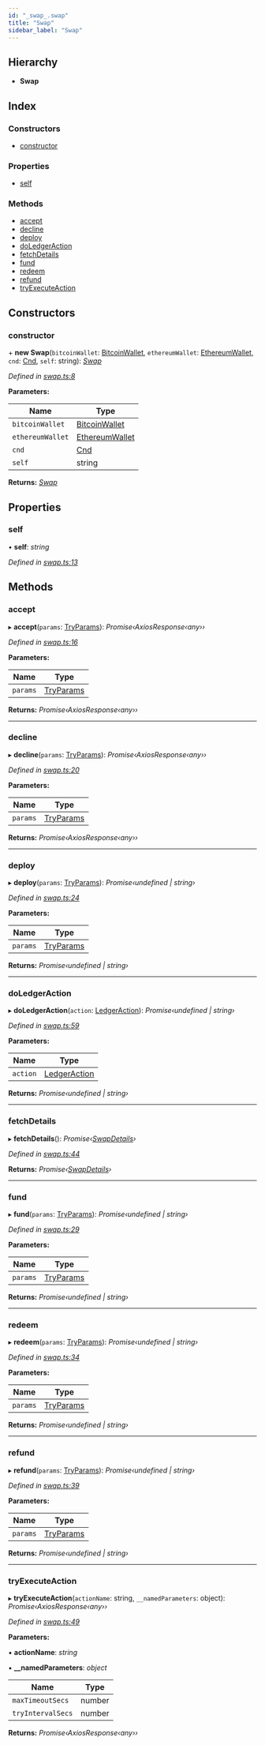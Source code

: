 ```yaml
---
id: "_swap_.swap"
title: "Swap"
sidebar_label: "Swap"
---
```


## Hierarchy

* **Swap**

## Index

### Constructors

* [constructor](_swap_.swap.md#constructor)

### Properties

* [self](_swap_.swap.md#self)

### Methods

* [accept](_swap_.swap.md#accept)
* [decline](_swap_.swap.md#decline)
* [deploy](_swap_.swap.md#deploy)
* [doLedgerAction](_swap_.swap.md#doledgeraction)
* [fetchDetails](_swap_.swap.md#fetchdetails)
* [fund](_swap_.swap.md#fund)
* [redeem](_swap_.swap.md#redeem)
* [refund](_swap_.swap.md#refund)
* [tryExecuteAction](_swap_.swap.md#tryexecuteaction)

## Constructors

###  constructor

\+ **new Swap**(`bitcoinWallet`: [BitcoinWallet](../interfaces/_bitcoin_wallet_.bitcoinwallet.md), `ethereumWallet`: [EthereumWallet](_ethereum_wallet_.ethereumwallet.md), `cnd`: [Cnd](_cnd_.cnd.md), `self`: string): *[Swap](_swap_.swap.md)*

*Defined in [swap.ts:8](https://github.com/comit-network/comit-js-sdk/blob/638de0e/src/swap.ts#L8)*

**Parameters:**

Name | Type |
------ | ------ |
`bitcoinWallet` | [BitcoinWallet](../interfaces/_bitcoin_wallet_.bitcoinwallet.md) |
`ethereumWallet` | [EthereumWallet](_ethereum_wallet_.ethereumwallet.md) |
`cnd` | [Cnd](_cnd_.cnd.md) |
`self` | string |

**Returns:** *[Swap](_swap_.swap.md)*

## Properties

###  self

• **self**: *string*

*Defined in [swap.ts:13](https://github.com/comit-network/comit-js-sdk/blob/638de0e/src/swap.ts#L13)*

## Methods

###  accept

▸ **accept**(`params`: [TryParams](../interfaces/_timeout_promise_.tryparams.md)): *Promise‹AxiosResponse‹any››*

*Defined in [swap.ts:16](https://github.com/comit-network/comit-js-sdk/blob/638de0e/src/swap.ts#L16)*

**Parameters:**

Name | Type |
------ | ------ |
`params` | [TryParams](../interfaces/_timeout_promise_.tryparams.md) |

**Returns:** *Promise‹AxiosResponse‹any››*

___

###  decline

▸ **decline**(`params`: [TryParams](../interfaces/_timeout_promise_.tryparams.md)): *Promise‹AxiosResponse‹any››*

*Defined in [swap.ts:20](https://github.com/comit-network/comit-js-sdk/blob/638de0e/src/swap.ts#L20)*

**Parameters:**

Name | Type |
------ | ------ |
`params` | [TryParams](../interfaces/_timeout_promise_.tryparams.md) |

**Returns:** *Promise‹AxiosResponse‹any››*

___

###  deploy

▸ **deploy**(`params`: [TryParams](../interfaces/_timeout_promise_.tryparams.md)): *Promise‹undefined | string›*

*Defined in [swap.ts:24](https://github.com/comit-network/comit-js-sdk/blob/638de0e/src/swap.ts#L24)*

**Parameters:**

Name | Type |
------ | ------ |
`params` | [TryParams](../interfaces/_timeout_promise_.tryparams.md) |

**Returns:** *Promise‹undefined | string›*

___

###  doLedgerAction

▸ **doLedgerAction**(`action`: [LedgerAction](../modules/_cnd_.md#ledgeraction)): *Promise‹undefined | string›*

*Defined in [swap.ts:59](https://github.com/comit-network/comit-js-sdk/blob/638de0e/src/swap.ts#L59)*

**Parameters:**

Name | Type |
------ | ------ |
`action` | [LedgerAction](../modules/_cnd_.md#ledgeraction) |

**Returns:** *Promise‹undefined | string›*

___

###  fetchDetails

▸ **fetchDetails**(): *Promise‹[SwapDetails](../interfaces/_cnd_.swapdetails.md)›*

*Defined in [swap.ts:44](https://github.com/comit-network/comit-js-sdk/blob/638de0e/src/swap.ts#L44)*

**Returns:** *Promise‹[SwapDetails](../interfaces/_cnd_.swapdetails.md)›*

___

###  fund

▸ **fund**(`params`: [TryParams](../interfaces/_timeout_promise_.tryparams.md)): *Promise‹undefined | string›*

*Defined in [swap.ts:29](https://github.com/comit-network/comit-js-sdk/blob/638de0e/src/swap.ts#L29)*

**Parameters:**

Name | Type |
------ | ------ |
`params` | [TryParams](../interfaces/_timeout_promise_.tryparams.md) |

**Returns:** *Promise‹undefined | string›*

___

###  redeem

▸ **redeem**(`params`: [TryParams](../interfaces/_timeout_promise_.tryparams.md)): *Promise‹undefined | string›*

*Defined in [swap.ts:34](https://github.com/comit-network/comit-js-sdk/blob/638de0e/src/swap.ts#L34)*

**Parameters:**

Name | Type |
------ | ------ |
`params` | [TryParams](../interfaces/_timeout_promise_.tryparams.md) |

**Returns:** *Promise‹undefined | string›*

___

###  refund

▸ **refund**(`params`: [TryParams](../interfaces/_timeout_promise_.tryparams.md)): *Promise‹undefined | string›*

*Defined in [swap.ts:39](https://github.com/comit-network/comit-js-sdk/blob/638de0e/src/swap.ts#L39)*

**Parameters:**

Name | Type |
------ | ------ |
`params` | [TryParams](../interfaces/_timeout_promise_.tryparams.md) |

**Returns:** *Promise‹undefined | string›*

___

###  tryExecuteAction

▸ **tryExecuteAction**(`actionName`: string, `__namedParameters`: object): *Promise‹AxiosResponse‹any››*

*Defined in [swap.ts:49](https://github.com/comit-network/comit-js-sdk/blob/638de0e/src/swap.ts#L49)*

**Parameters:**

▪ **actionName**: *string*

▪ **__namedParameters**: *object*

Name | Type |
------ | ------ |
`maxTimeoutSecs` | number |
`tryIntervalSecs` | number |

**Returns:** *Promise‹AxiosResponse‹any››*
